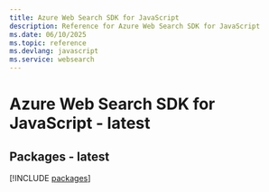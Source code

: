 ```yaml
---
title: Azure Web Search SDK for JavaScript
description: Reference for Azure Web Search SDK for JavaScript
ms.date: 06/10/2025
ms.topic: reference
ms.devlang: javascript
ms.service: websearch
---
```

# Azure Web Search SDK for JavaScript - latest
## Packages - latest
[!INCLUDE [packages](web-search-index.md)]